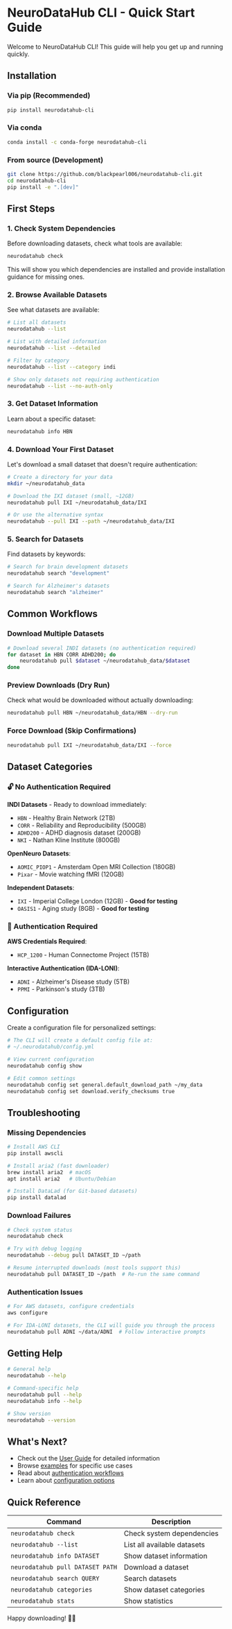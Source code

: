 # NeuroDataHub CLI - Quick Start Guide

Welcome to NeuroDataHub CLI! This guide will help you get up and running quickly.

## Installation

### Via pip (Recommended)
```bash
pip install neurodatahub-cli
```

### Via conda
```bash
conda install -c conda-forge neurodatahub-cli
```

### From source (Development)
```bash
git clone https://github.com/blackpearl006/neurodatahub-cli.git
cd neurodatahub-cli
pip install -e ".[dev]"
```

## First Steps

### 1. Check System Dependencies
Before downloading datasets, check what tools are available:

```bash
neurodatahub check
```

This will show you which dependencies are installed and provide installation guidance for missing ones.

### 2. Browse Available Datasets
See what datasets are available:

```bash
# List all datasets
neurodatahub --list

# List with detailed information
neurodatahub --list --detailed

# Filter by category
neurodatahub --list --category indi

# Show only datasets not requiring authentication
neurodatahub --list --no-auth-only
```

### 3. Get Dataset Information
Learn about a specific dataset:

```bash
neurodatahub info HBN
```

### 4. Download Your First Dataset
Let's download a small dataset that doesn't require authentication:

```bash
# Create a directory for your data
mkdir ~/neurodatahub_data

# Download the IXI dataset (small, ~12GB)
neurodatahub pull IXI ~/neurodatahub_data/IXI

# Or use the alternative syntax
neurodatahub --pull IXI --path ~/neurodatahub_data/IXI
```

### 5. Search for Datasets
Find datasets by keywords:

```bash
# Search for brain development datasets
neurodatahub search "development"

# Search for Alzheimer's datasets
neurodatahub search "alzheimer"
```

## Common Workflows

### Download Multiple Datasets
```bash
# Download several INDI datasets (no authentication required)
for dataset in HBN CORR ADHD200; do
    neurodatahub pull $dataset ~/neurodatahub_data/$dataset
done
```

### Preview Downloads (Dry Run)
Check what would be downloaded without actually downloading:

```bash
neurodatahub pull HBN ~/neurodatahub_data/HBN --dry-run
```

### Force Download (Skip Confirmations)
```bash
neurodatahub pull IXI ~/neurodatahub_data/IXI --force
```

## Dataset Categories

### 🔓 No Authentication Required

**INDI Datasets** - Ready to download immediately:
- `HBN` - Healthy Brain Network (2TB)
- `CORR` - Reliability and Reproducibility (500GB)
- `ADHD200` - ADHD diagnosis dataset (200GB)
- `NKI` - Nathan Kline Institute (800GB)

**OpenNeuro Datasets**:
- `AOMIC_PIOP1` - Amsterdam Open MRI Collection (180GB)
- `Pixar` - Movie watching fMRI (120GB)

**Independent Datasets**:
- `IXI` - Imperial College London (12GB) - **Good for testing**
- `OASIS1` - Aging study (8GB) - **Good for testing**

### 🔐 Authentication Required

**AWS Credentials Required**:
- `HCP_1200` - Human Connectome Project (15TB)

**Interactive Authentication (IDA-LONI)**:
- `ADNI` - Alzheimer's Disease study (5TB)
- `PPMI` - Parkinson's study (3TB)

## Configuration

Create a configuration file for personalized settings:

```bash
# The CLI will create a default config file at:
# ~/.neurodatahub/config.yml

# View current configuration
neurodatahub config show

# Edit common settings
neurodatahub config set general.default_download_path ~/my_data
neurodatahub config set download.verify_checksums true
```

## Troubleshooting

### Missing Dependencies
```bash
# Install AWS CLI
pip install awscli

# Install aria2 (fast downloader)
brew install aria2  # macOS
apt install aria2   # Ubuntu/Debian

# Install DataLad (for Git-based datasets)
pip install datalad
```

### Download Failures
```bash
# Check system status
neurodatahub check

# Try with debug logging
neurodatahub --debug pull DATASET_ID ~/path

# Resume interrupted downloads (most tools support this)
neurodatahub pull DATASET_ID ~/path  # Re-run the same command
```

### Authentication Issues
```bash
# For AWS datasets, configure credentials
aws configure

# For IDA-LONI datasets, the CLI will guide you through the process
neurodatahub pull ADNI ~/data/ADNI  # Follow interactive prompts
```

## Getting Help

```bash
# General help
neurodatahub --help

# Command-specific help
neurodatahub pull --help
neurodatahub info --help

# Show version
neurodatahub --version
```

## What's Next?

- Check out the [User Guide](USER_GUIDE.md) for detailed information
- Browse [examples](examples/) for specific use cases
- Read about [authentication workflows](AUTHENTICATION.md)
- Learn about [configuration options](CONFIGURATION.md)

## Quick Reference

| Command | Description |
|---------|-------------|
| `neurodatahub check` | Check system dependencies |
| `neurodatahub --list` | List all available datasets |
| `neurodatahub info DATASET` | Show dataset information |
| `neurodatahub pull DATASET PATH` | Download a dataset |
| `neurodatahub search QUERY` | Search datasets |
| `neurodatahub categories` | Show dataset categories |
| `neurodatahub stats` | Show statistics |

Happy downloading! 🧠✨